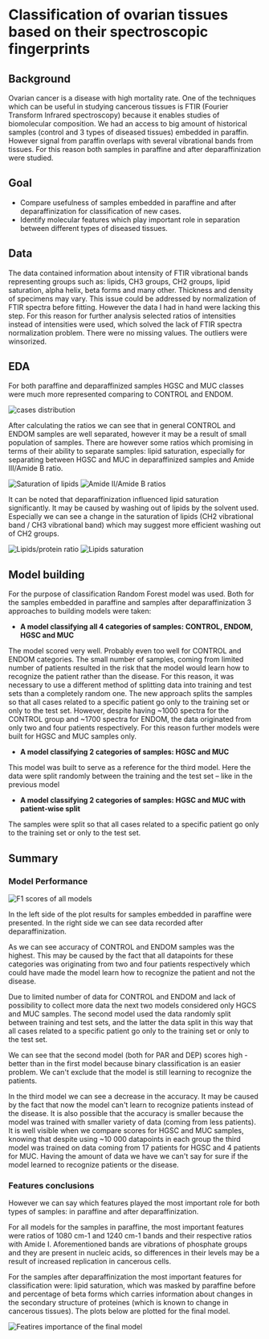 # Classification of ovarian tissues based on their spectroscopic fingerprints

## Background
Ovarian cancer is a disease with high mortality rate. One of the techniques which can be useful in studying cancerous tissues is FTIR (Fourier Transform Infrared spectroscopy) because it enables studies of biomolecular composition. We had an access to big amount of historical samples (control and 3 types of diseased tissues) embedded in paraffin. However signal from paraffin overlaps with several vibrational bands from tissues. For this reason both samples in paraffine and after deparaffinization were studied.

## Goal
*	Compare usefulness of samples embedded in paraffine and after deparaffinization for classification of new cases.
*	Identify molecular features which play important role in separation between different types of diseased tissues.

## Data
The data contained information about intensity of FTIR vibrational bands representing groups such as: lipids, CH3 groups, CH2 groups, lipid saturation, alpha helix, beta forms and many other.
Thickness and density of specimens may vary. This issue could be addressed by normalization of FTIR spectra before fitting. However the data I had in hand were lacking this step. For this reason for further analysis selected ratios of intensities instead of intensities were used, which solved the lack of FTIR spectra normalization problem.
There were no missing values. The outliers were winsorized.

## EDA
For both paraffine and deparaffinized samples HGSC and MUC classes were much more represented comparing to CONTROL and ENDOM.

![cases distribution](https://github.com/awandzilak/OvarianTissues/blob/main/reports/cases_distribution.jpg)

After calculating the ratios we can see that in general CONTROL and ENDOM samples are well separated, however it may be a result of small population of samples. There are however some ratios which promising in terms of their ability to separate samples: lipid saturation, especially for separating between HGSC and MUC in deparaffinized samples and Amide III/Amide B ratio.

![Saturation of lipids](https://github.com/awandzilak/OvarianTissues/blob/main/reports/ratios_hist_1.jpg)
![Amide II/Amide B ratios](https://github.com/awandzilak/OvarianTissues/blob/main/reports/ratios_hist_16.jpg)

It can be noted that deparaffinization influenced lipid saturation significantly. It may be caused by washing out of lipids by the solvent used. Especially we can see a change in the saturation of lipids (CH2 vibrational band / CH3 vibrational band) which may suggest more efficient washing out of CH2 groups.

![Lipids/protein ratio](https://github.com/awandzilak/OvarianTissues/blob/main/reports/boxplot_lpratio.jpg)
![Lipids saturation](https://github.com/awandzilak/OvarianTissues/blob/main/reports/boxplot_lsat.jpg)

## Model building
For the purpose of classification Random Forest model was used. Both for the samples embedded in paraffine and samples after deparaffinization 3 approaches to building models were taken:
+	**A model classifying all 4 categories of samples: CONTROL, ENDOM, HGSC and MUC**

The model scored very well. Probably even too well for CONTROL and ENDOM categories. The small number of samples, coming from limited number of patients resulted in the risk that the model would learn how to recognize the patient rather than the disease.  For this reason, it was necessary to use a different method of splitting data into training and test sets than a completely random one. The new approach splits the samples so that all cases related to a specific patient go only to the training set or only to the test set. However, despite having ~1000 spectra for the CONTROL group and ~1700 spectra for ENDOM, the data originated from only two and four patients respectively. For this reason further models were built for HGSC and MUC samples only.
+ **A model classifying 2 categories of samples: HGSC and MUC**

This model was built to serve as a reference for the third model. Here the data were split randomly between the training and the test set – like in the previous model
+ **A model classifying 2 categories of samples: HGSC and MUC with patient-wise split**

The samples were split so that all cases related to a specific patient go only to the training set or only to the test set.

## Summary
### Model Performance

![F1 scores of all models](https://github.com/awandzilak/OvarianTissues/blob/main/reports/scores.jpg)

In the left side of the plot results for samples embedded in paraffine were presented. In the right side we can see data recorded after deparaffinization.

As we can see accuracy of CONTROL and ENDOM samples was the highest. This may be caused by the fact that all datapoints for these categories was originating from two and four patients respectively which could have made the model learn how to recognize the patient and not the disease.

Due to limited number of data for CONTROL and ENDOM and lack of possibility to collect more data the next two models considered only HGCS and MUC samples. The second model used the data randomly split between training and test sets, and the latter the data split in this way that all cases related to a specific patient go only to the training set or only to the test set. 

We can see that the second model (both for PAR and DEP) scores high - better than in the first model because binary classification is an easier problem. We can't exclude that the model is still learning to recognize the patients. 

In the third model we can see a decrease in the accuracy. It may be caused by the fact that now the model can't learn to recognize patients instead of the disease. It is also possible that the accuracy is smaller because the model was trained with smaller variety of data (coming from less patients). It is well visible when we compare scores for HGSC and MUC samples, knowing that despite using ~10 000 datapoints in each group the third model was trained on data coming from 17 patients for HGSC and 4 patients for MUC. Having the amount of data we have we can't say for sure if the model learned to recognize patients or the disease.

### Features conclusions

However we can say which features played the most important role for both types of samples: in paraffine and after deparaffinization.

For all models for the samples in paraffine, the most important features were ratios of 1080 cm-1 and 1240 cm-1 bands and their respective ratios with Amide I. Aforementioned bands are vibrations of phosphate groups and they are present in nucleic acids, so differences in their levels may be a result of increased replication in cancerous cells.

For the samples after deparaffinization the most important features for classification were: lipid saturation, which was masked by paraffine before and percentage of beta forms which carries information about changes in the secondary structure of proteines (which is known to change in cancerous tissues).
The plots below are plotted for the final model.

![Featires importance of the final model](https://github.com/awandzilak/OvarianTissues/blob/main/reports/features_importance_final_model.png)
